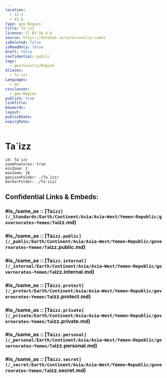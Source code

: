 ```yaml
---
location:
  - 13.3
  - 43.8
type: geo-Region
title: Ta`izz
license: CC BY-SA 4.0
source: https://datahub.io/core/country-codes
isDeleted: false
isReadOnly: false
draft: false
confidential: public
tags:
  - geo/Country/Region
aliases:
  - Ta`izz
Languages:
  - de
cssclasses:
  - geo-Region
publish: true
linkTitle:
keywords:
layout:
publishDate:
expiryDate:
---
```


# Ta`izz

```leaflet
id: Ta`izz
zoomFeatures: true 
minZoom: 2 
maxZoom: 18
geojsonFolder: ./Ta`izz/
markerFolder: ./Ta`izz/
```


## Confidential Links & Embeds: 

### #is_/same_as :: [Ta`izz](/_Standards/Earth/Continent/Asia/Asia~West/Yemen~Republic/governorates~Yemen/Ta`izz.md) 

### #is_/same_as :: [Ta`izz.public](/_public/Earth/Continent/Asia/Asia~West/Yemen~Republic/governorates~Yemen/Ta`izz.public.md) 

### #is_/same_as :: [Ta`izz.internal](/_internal/Earth/Continent/Asia/Asia~West/Yemen~Republic/governorates~Yemen/Ta`izz.internal.md) 

### #is_/same_as :: [Ta`izz.protect](/_protect/Earth/Continent/Asia/Asia~West/Yemen~Republic/governorates~Yemen/Ta`izz.protect.md) 

### #is_/same_as :: [Ta`izz.private](/_private/Earth/Continent/Asia/Asia~West/Yemen~Republic/governorates~Yemen/Ta`izz.private.md) 

### #is_/same_as :: [Ta`izz.personal](/_personal/Earth/Continent/Asia/Asia~West/Yemen~Republic/governorates~Yemen/Ta`izz.personal.md) 

### #is_/same_as :: [Ta`izz.secret](/_secret/Earth/Continent/Asia/Asia~West/Yemen~Republic/governorates~Yemen/Ta`izz.secret.md)

